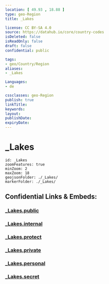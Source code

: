 ```yaml
---
location: [ 49.93 , 18.88 ] 
type: geo-Region
title: _Lakes

license: CC BY-SA 4.0
source: https://datahub.io/core/country-codes
isDeleted: false
isReadOnly: false
draft: false
confidential: public

tags:
- geo/Country/Region
aliases:
- _Lakes

Languages:
- de

cssclasses: geo-Region
publish: true
linkTitle: 
keywords: 
layout: 
publishDate: 
expiryDate: 
---
```


# _Lakes

```leaflet
id: _Lakes
zoomFeatures: true 
minZoom: 2 
maxZoom: 18
geojsonFolder: ./_Lakes/
markerFolder: ./_Lakes/
```


## Confidential Links & Embeds: 

### [_Lakes.public](/_public/\Earth\Continent\Europe\Europe~East\Poland\Provinces~Poland\Silesian_Lakes.public.md) 

### [_Lakes.internal](/_internal/\Earth\Continent\Europe\Europe~East\Poland\Provinces~Poland\Silesian_Lakes.internal.md) 

### [_Lakes.protect](/_protect/\Earth\Continent\Europe\Europe~East\Poland\Provinces~Poland\Silesian_Lakes.protect.md) 

### [_Lakes.private](/_private/\Earth\Continent\Europe\Europe~East\Poland\Provinces~Poland\Silesian_Lakes.private.md) 

### [_Lakes.personal](/_personal/\Earth\Continent\Europe\Europe~East\Poland\Provinces~Poland\Silesian_Lakes.personal.md) 

### [_Lakes.secret](/_secret/\Earth\Continent\Europe\Europe~East\Poland\Provinces~Poland\Silesian_Lakes.secret.md)

